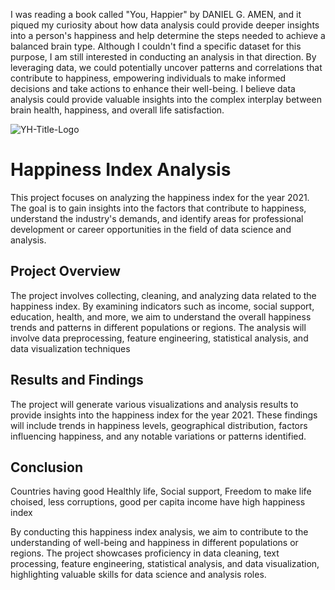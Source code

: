 I was reading a book called "You, Happier" by DANIEL G. AMEN, and it piqued my curiosity about how data analysis could provide deeper insights into a person's happiness and help determine the steps needed to achieve a balanced brain type. Although I couldn't find a specific dataset for this purpose, I am still interested in conducting an analysis in that direction. By leveraging data, we could potentially uncover patterns and correlations that contribute to happiness, empowering individuals to make informed decisions and take actions to enhance their well-being. I believe data analysis could provide valuable insights into the complex interplay between brain health, happiness, and overall life satisfaction.

![YH-Title-Logo](https://github.com/maahi24/happinessanalysis/assets/84052121/f306e425-a1e7-420e-8d9d-35c4cd16bef6)

# Happiness Index Analysis

This project focuses on analyzing the happiness index for the year 2021. The goal is to gain insights into the factors that contribute to happiness, understand the industry's demands, and identify areas for professional development or career opportunities in the field of data science and analysis.

## Project Overview

The project involves collecting, cleaning, and analyzing data related to the happiness index. By examining indicators such as income, social support, education, health, and more, we aim to understand the overall happiness trends and patterns in different populations or regions. The analysis will involve data preprocessing, feature engineering, statistical analysis, and data visualization techniques


## Results and Findings

The project will generate various visualizations and analysis results to provide insights into the happiness index for the year 2021. These findings will include trends in happiness levels, geographical distribution, factors influencing happiness, and any notable variations or patterns identified.

## Conclusion

Countries having good Healthly life, Social support, Freedom to make life choised, less corruptions, good per capita income have high happiness index


By conducting this happiness index analysis, we aim to contribute to the understanding of well-being and happiness in different populations or regions. The project showcases proficiency in data cleaning, text processing, feature engineering, statistical analysis, and data visualization, highlighting valuable skills for data science and analysis roles.


